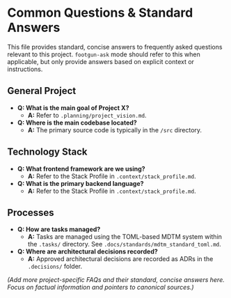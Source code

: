 # Common Questions & Standard Answers

This file provides standard, concise answers to frequently asked questions relevant to this project. `footgun-ask` mode should refer to this when applicable, but only provide answers based on explicit context or instructions.

## General Project
*   **Q: What is the main goal of Project X?**
    *   **A:** Refer to `.planning/project_vision.md`.
*   **Q: Where is the main codebase located?**
    *   **A:** The primary source code is typically in the `/src` directory.

## Technology Stack
*   **Q: What frontend framework are we using?**
    *   **A:** Refer to the Stack Profile in `.context/stack_profile.md`.
*   **Q: What is the primary backend language?**
    *   **A:** Refer to the Stack Profile in `.context/stack_profile.md`.

## Processes
*   **Q: How are tasks managed?**
    *   **A:** Tasks are managed using the TOML-based MDTM system within the `.tasks/` directory. See `.docs/standards/mdtm_standard_toml.md`.
*   **Q: Where are architectural decisions recorded?**
    *   **A:** Approved architectural decisions are recorded as ADRs in the `.decisions/` folder.

*(Add more project-specific FAQs and their standard, concise answers here. Focus on factual information and pointers to canonical sources.)*